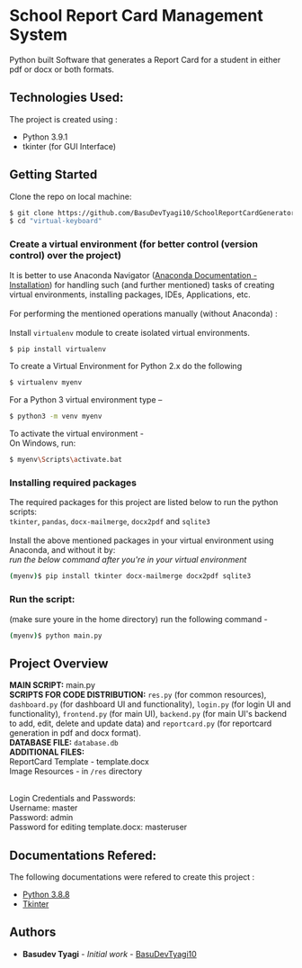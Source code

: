 # School Report Card Management System
Python built Software that generates a Report Card for a student in either pdf or docx or both formats.

## Technologies Used:
The project is created using :
* Python 3.9.1
* tkinter (for GUI Interface)

## Getting Started
Clone the repo on local machine:
```sh
$ git clone https://github.com/BasuDevTyagi10/SchoolReportCardGenerator.git
$ cd "virtual-keyboard"
```
### Create a virtual environment (for better control (version control) over the project)
It is better to use Anaconda Navigator ([Anaconda Documentation - Installation](https://docs.anaconda.com/anaconda/install/)) for handling such (and further mentioned) tasks of creating virtual environments, installing packages, IDEs, Applications, etc.
<br>
<br>For performing the mentioned operations manually (without Anaconda) :
<br><br>Install ```virtualenv``` module to create isolated virtual environments.
```sh
$ pip install virtualenv
```
To create a Virtual Environment for Python 2.x do the following
```sh
$ virtualenv myenv
```
For a Python 3 virtual environment type –
```sh
$ python3 -m venv myenv
```
To activate the virtual environment -
<br>On Windows, run:
```sh
$ myenv\Scripts\activate.bat
```

### Installing required packages
The required packages for this project are listed below to run the python scripts:
<br>```tkinter```, ```pandas```, ```docx-mailmerge```, ```docx2pdf``` and ```sqlite3```
<br><br>Install the above mentioned packages in your virtual environment using Anaconda, and without it by:
<br>_run the below command after you're in your virtual environment_
```sh
(myenv)$ pip install tkinter docx-mailmerge docx2pdf sqlite3
```

### Run the script:
(make sure youre in the home directory) run the following command -
```sh
(myenv)$ python main.py
```

## Project Overview
<b>MAIN SCRIPT:</b> main.py
<br><b>SCRIPTS FOR CODE DISTRIBUTION:</b> ```res.py``` (for common resources), ```dashboard.py``` (for dashboard UI  and functionality), ```login.py``` (for login UI and functionality), ```frontend.py``` (for main UI), ```backend.py``` (for main UI's backend to add, edit, delete and update data) and ```reportcard.py``` (for reportcard generation in pdf and docx format).
<br><b>DATABASE FILE:</b> ```database.db```
<br><b>ADDITIONAL FILES:</b>
<br>ReportCard Template - template.docx
<br>Image Resources - in ```/res``` directory

<br>Login Credentials and Passwords:
<br>Username: master
<br>Password: admin
<br>Password for editing template.docx: masteruser

## Documentations Refered:
The following documentations were refered to create this project :
* [Python 3.8.8](https://www.python.org/doc/)
* [Tkinter](https://docs.python.org/3/library/tkinter.html)

## Authors

-   **Basudev Tyagi** - _Initial work_ - [BasuDevTyagi10](https://github.com/BasuDevTyagi10)

